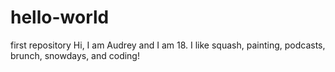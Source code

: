 # hello-world
first repository
Hi, I am Audrey and I am 18. I like squash, painting, podcasts, brunch, snowdays, and coding!
